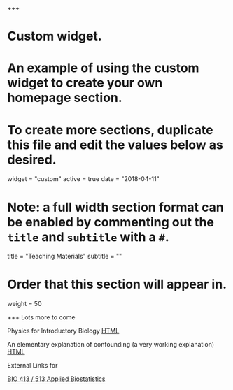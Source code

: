+++
# Custom widget.
# An example of using the custom widget to create your own homepage section.
# To create more sections, duplicate this file and edit the values below as desired.
widget = "custom"
active = true
date = "2018-04-11"

# Note: a full width section format can be enabled by commenting out the `title` and `subtitle` with a `#`.
title = "Teaching Materials"
subtitle = ""

# Order that this section will appear in.
weight = 50

+++
Lots more to come

Physics for Introductory Biology
<a class="btn" href="/files/physics_for_biologists/index.html">HTML</a>

An elementary explanation of confounding (a very working explanation)
<a class="btn" href="/files/math/confounding.html">HTML</a>

External Links for

[BIO 413 / 513 Applied Biostatistics](/categories/statistics-links/)
